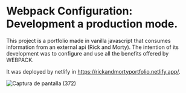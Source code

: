 # Webpack Configuration: Development a production mode.

This project is a portfolio made in vanilla javascript that consumes information from an external api (Rick and Morty). The intention of its development was to configure and use all the benefits offered by WEBPACK.

It was deployed by netlify in https://rickandmortyportfolio.netlify.app/.


![Captura de pantalla (372)](https://user-images.githubusercontent.com/76120904/185920948-d04c80f9-80ee-4805-a834-b4e6bc5f290d.png)

